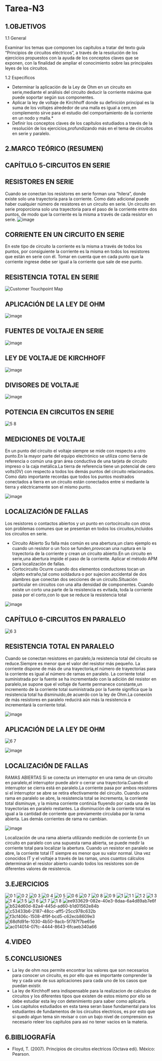 # Tarea-N3

## 1.OBJETIVOS
   
   1.1  General
   
   Examinar los temas que componen los capítulos a tratar del texto guía “Principios de circuitos eléctricos”, a través de la resolución de los ejercicios propuestos con la ayuda de los conceptos claves que se exponen, con la finalidad de ampliar el conocimiento sobre las principales leyes de los circuitos.
   
   1.2 Especificos
   * Determinar la aplicación de la Ley de Ohm en un circuito en serie,mediante el análisis del circuito deducir la corriente máxima que puede soportar según sus componentes.
   * Aplicar la ley de voltaje de Kirchhoff donde su definición principal es la suma de los voltajes alrededor de una malla es igual a cero,en complemento sirve para el estudio del comportamiento de la corriente en un nodo y malla.*
* Definir los conceptos claves de los capítulos estudiados a través de la resolución de los ejercicios,profundizando más en el tema de circuitos en serie y paralelo.           
## 2.MARCO TEÓRICO (RESUMEN)
## CAPÍTULO 5-CIRCUITOS EN SERIE
## RESISTORES EN SERIE
Cuando se conectan los resistores en serie forman una  “hilera”, donde existe solo una trayectoria para la corriente. Como dato adicional puede haber cualquier número de resistores en un circuito en serie.
Un circuito en serie proporciona solo una trayectoria para el paso de la corriente entre dos puntos, de modo que la corriente es la misma a través de cada resistor en serie.
![image](https://user-images.githubusercontent.com/93666408/143529361-128aef64-be4f-43b8-be59-6e52c882228e.png)
## CORRIENTE EN UN CIRCUITO EN SERIE
En este tipo de circuito la corriente es la misma a través de todos los puntos, por consiguiente la corriente es la misma en todos los resistores que están en serie con él.
Tomar en cuenta que en cada punto que la corriente ingrese debe ser igual a la corriente que sale de ese punto.
## RESISTENCIA TOTAL EN SERIE
![Customer Touchpoint Map](https://user-images.githubusercontent.com/93666408/143529598-ec61628d-e949-42cf-b5d5-92ca231b7c96.jpg)
## APLICACIÓN DE LA LEY DE OHM
![image](https://user-images.githubusercontent.com/93666408/143536908-35148283-9148-4382-bbd4-6fac57f72b33.png)

## FUENTES DE VOLTAJE EN SERIE
![image](https://user-images.githubusercontent.com/93666408/143539301-9f545205-b138-41d3-ae25-82816f104347.png)


## LEY DE VOLTAJE DE KIRCHHOFF

![image](https://user-images.githubusercontent.com/93666408/143540608-f94960e5-2c07-4ceb-bc58-a38a3e43e6aa.png)

## DIVISORES DE VOLTAJE
![image](https://user-images.githubusercontent.com/93666408/143547224-ce427f37-508b-477a-b552-8d346619d01e.png)


## POTENCIA EN CIRCUITOS EN SERIE
![5 8](https://user-images.githubusercontent.com/93666408/143533781-f622fe49-7e96-423b-a859-137211b979fc.jpg)
## MEDICIONES DE VOLTAJE
En un punto del circuito el voltaje siempre se mide con respecto a otro punto.En la mayor parte del equipo electrónico se utiliza como tierra de referencia o común una gran área conductiva de una tarjeta de circuito impreso o la caja metálica.La tierra de referencia tiene un potencial de cero volts(0V) con respecto a todos los demás puntos del circuito relacionados.
Como dato importante recordas que todos los puntos mostrados conectados a tierra en un circuito están conectados entre si mediante la tierra y eléctricamente son el mismo punto.


![image](https://user-images.githubusercontent.com/93666408/143535060-2b3b3356-e94f-49c5-bd34-3ef021ae4b67.png)
## LOCALIZACIÓN DE FALLAS
Los resistores o contactos abiertos y un punto en cortocircuito con otros son problemas comunes que se presentan en todos los circuitos,incluidos los circuitos en serie.
* Circuito Abierto
Su falla más común es una abertura,un claro ejemplo es cuando un resistor o un foco se funden,provocan una ruptura en la trayectoria de la corriente y crean un circuito abierto.En un circuito en serie,una abertura impide el paso de la corriente.
Aplicar el método APM para localización de fallas.
* Cortocircuito
Ocurre cuando dos elementos conductores tocan un objeto extraño,tal como soldadura o por sujecion accidental de dos alambres que conectan dos secciones de un circuito.Situación particular en circuitos con una alta densidad de componentes.
Cuando existe un corto una parte de la resistencia es evitada, toda la corriente pasa por el corto,con lo que se reduce la resistencia total

![image](https://user-images.githubusercontent.com/93666408/143535480-2237d8f4-7af9-4a44-b742-09c0b6a267b5.png)

## CAPÍTULO 6-CIRCUITOS EN PARALELO
![6 3](https://user-images.githubusercontent.com/93666408/143539340-655ea53b-b9d1-4e32-b725-e45ed28202a9.jpg)
## RESISTENCIA TOTAL EN PARALELO
Cuando se conectan resistores en paralelo,la resistencia total del circuito se reduce.Siempre es menor que el valor del resistor más pequeño.
La corriente dispone de más de una trayectoria,el número de trayectorias para la corriente es igual al número de ramas en paralelo.
La corriente total suministrada por la fuente se ha incrementado con la adición del resistor en paralelo,se supone que el voltaje de fuente permanece constante,un incremento de la corriente total suministrada por la fuente significa que la resistencia total ha disminuido,de acuerdo con la ley de Ohm.La conexión de más resistores en paralelo reducirá aún más la resistencia e incrementará la corriente total.

![image](https://user-images.githubusercontent.com/93666408/143540874-d434af31-1c91-4fea-a768-dbe1d9bac6af.png)


## APLICACIÓN DE LA LEY DE OHM
![6 7](https://user-images.githubusercontent.com/93666408/143545050-51c1922b-7c37-4342-b529-5135e9f79ac3.jpg)

![image](https://user-images.githubusercontent.com/93666408/143546835-1df72195-7172-44b8-bff7-7d41fcd99808.png)

## LOCALIZACIÓN DE FALLAS
RAMAS ABIERTAS
Si se conecta un interruptor en una rama de un circuito en paralelo,el interruptor puede abrir o cerrar una trayectoria.Cuando el interruptor se cierra está en paralelo.La corriente pasa por ambos resistores si el interruptor se abre se retira efectivamente del circuito.
Cuando una rama en paralelo se abre, la resistencia total se incrementa, la corriente total
disminuye, y la misma corriente continúa fluyendo por cada una de las trayectorias
en paralelo restantes.
La disminución de la corriente total es igual a la cantidad de corriente que previamente circulaba
por la rama abierta. Las demás corrientes de rama no cambian.

![image](https://user-images.githubusercontent.com/93666408/143547952-7c411898-86f4-4714-b6b9-dcb2d9be6029.png)

Localización de una rama abierta utilizando medición de corriente
En un circuito en paralelo con una supuesta rama abierta, se puede medir la corriente total para
localizar la abertura. Cuando un resistor en paralelo se abre, la corriente total IT siempre es menor
que su valor normal. Una vez conocidos IT y el voltaje a través de las ramas, unos cuantos
cálculos determinarán el resistor abierto cuando todos los resistores son de diferentes valores de
resistencia.
## 3.EJERCICIOS
![0 1](https://user-images.githubusercontent.com/93681159/143501612-77f71a1d-395f-4a2d-b1a4-a3e3b76c6556.PNG)
![0 2](https://user-images.githubusercontent.com/93681159/143501616-b1335911-76c1-438b-a5b9-d1a13958b31f.PNG)
![0 3](https://user-images.githubusercontent.com/93681159/143501620-4f03e86c-d4b9-47f1-9aa9-40558ed0716c.PNG)
![0 4](https://user-images.githubusercontent.com/93681159/143501625-e76e8b10-4cc7-4b11-85bb-c02b8907f233.PNG)
![0 5](https://user-images.githubusercontent.com/93681159/143501627-cbee1a3b-2a71-4372-b741-e616452f784a.PNG)
![0 6](https://user-images.githubusercontent.com/93681159/143501632-21c4a7d9-09e5-49c5-8d4a-7d469a007f6d.PNG)
![0 7](https://user-images.githubusercontent.com/93681159/143501634-65c0a104-9a34-447a-b05e-0784283d5966.PNG)
![0 8](https://user-images.githubusercontent.com/93681159/143501637-64aa2fbd-fedd-4c3b-acf4-eacee0f2939b.PNG)
![0 9](https://user-images.githubusercontent.com/93681159/143501644-75bfaf61-c5ea-4228-aacb-47aebba6c802.PNG)
![1](https://user-images.githubusercontent.com/93681159/143501649-8977bf1c-e542-45df-84c4-6fa81c5ff4c1.PNG)
![1 1](https://user-images.githubusercontent.com/93681159/143501658-c488c88e-92e2-49c4-b5ed-dcc49ea00e5b.PNG)
![1 2](https://user-images.githubusercontent.com/93681159/143501660-c33609d7-6754-40e3-b53b-a24dffd0f1e5.PNG)
![1 3](https://user-images.githubusercontent.com/93681159/143501661-5b9ec071-5c72-4edc-b8a6-678791fe2de3.PNG)
![1 4](https://user-images.githubusercontent.com/93681159/143501663-8e651841-f490-4cf3-b9ad-6472aec4a23b.PNG)
![1 5](https://user-images.githubusercontent.com/93681159/143501664-cae94b26-4105-455d-8f97-666d8febedb8.PNG)
![1 6](https://user-images.githubusercontent.com/93681159/143501665-7cda9900-e1ba-4917-a4ce-3b2d235938e6.PNG)
![1 7](https://user-images.githubusercontent.com/93681159/143501666-32f6fc23-24b7-4014-a2c6-874add0d58fd.PNG)
![1 8](https://user-images.githubusercontent.com/93681159/143501667-09672d28-d8f8-4aa2-95fe-8ee5c3a9a573.PNG)
![ee933629-082e-40e3-8daa-6a4d89ab7e6f](https://user-images.githubusercontent.com/93893919/143545650-c38d0c03-42ab-4959-a263-1c89fcbfe6c0.jpg)
![b524d60d-82a4-445d-ad60-b1d01562e84b](https://user-images.githubusercontent.com/93893919/143545653-d0bf304a-7538-45c7-b626-3372c73154ef.jpg)
![c53433b6-2187-48cc-aff5-25cc978c632b](https://user-images.githubusercontent.com/93893919/143545655-e9aa8b5e-8d6c-4807-a612-9f46735a28ac.jpg)
![f3cf406c-1508-4f9f-bcd5-c62ecb8609e3](https://user-images.githubusercontent.com/93893919/143545657-88afb431-8e8d-4ac5-8d8d-af86bbd17678.jpg)
![68dfd91e-1030-4b50-9acb-5f787f7be65e](https://user-images.githubusercontent.com/93893919/143545658-bd72001e-a6f0-4644-940a-95ca98f987cb.jpg)
![ac014014-07fc-4444-8643-6fcaeb340a66](https://user-images.githubusercontent.com/93893919/143545659-470bdb7f-f643-431c-90fd-d1319dde68c5.jpg)

## 4.VIDEO

## 5.CONCLUSIONES
  * La ley de ohm nos permite encontrar los valores que son necesarios para conocer un circuito, es por ello que es importante comprender la ley y cada una de sus aplicaciones     para cada uno de los casos que puedan existir.
  * La ley de Kirchhoff sera indispensable para la realizacion de calculos de circuitos y los diferentes tipos que existen de estos mismo por ello se debe estudiar esta ley con    detenimiento para saber como aplicarla.
  * Los capitulos estudiados en esta tarea seran base fundamental para los estudiantes de fundamentos de los circuitos electricos, es por esto que si quedo algun tema sin revisar o con un bajo nivel de comprension es necesario releer los capitulos para asi no tener vacios en la materia.
## 6.BIBLIOGRAFÍA
* Floyd, T. (2007). Principios de circuitos electricos (Octava edi). México: Pearson.

